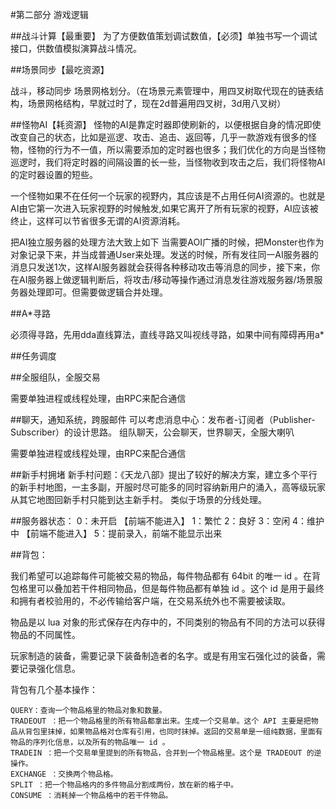 

#第二部分 游戏逻辑


##战斗计算【最重要】
为了方便数值策划调试数值，【必须】单独书写一个调试接口，供数值模拟演算战斗情况。


##场景同步【最吃资源】

战斗，移动同步
场景网格划分。（在场景元素管理中，用四叉树取代现在的链表结构，场景网格结构，早就过时了，现在2d普遍用四叉树，3d用八叉树）




##怪物AI【耗资源】
怪物的AI是靠定时器即使刷新的，以便根据自身的情况即使改变自己的状态，比如是巡逻、攻击、追击、返回等，几乎一款游戏有很多的怪物，怪物的行为不一值，所以需要添加的定时器也很多；我们优化的方向是当怪物巡逻时，我们将定时器的间隔设置的长一些，当怪物收到攻击之后，我们将怪物AI的定时器设置的短些。

一个怪物如果不在任何一个玩家的视野内，其应该是不占用任何AI资源的。也就是AI由它第一次进入玩家视野的时候触发,如果它离开了所有玩家的视野，AI应该被终止，这样可以节省很多无谓的AI资源消耗。

把AI独立服务器的处理方法大致上如下
当需要AOI广播的时候，把Monster也作为对象记录下来，并当成普通User来处理。发送的时候，所有发往同一AI服务器的消息只发送1次，这样AI服务器就会获得各种移动攻击等消息的同步，接下来，你在AI服务器上做逻辑判断后，将攻击/移动等操作通过消息发往游戏服务器/场景服务器处理即可。但需要做逻辑合并处理。


##A*寻路

必须得寻路，先用dda直线算法，直线寻路又叫视线寻路，如果中间有障碍再用a*

##任务调度


##全服组队，全服交易

需要单独进程或线程处理，由RPC来配合通信


##聊天，通知系统，跨服邮件
可以考虑消息中心：发布者-订阅者（Publisher-Subscriber）的设计思路。
组队聊天，公会聊天，世界聊天，全服大喇叭

需要单独进程或线程处理，由RPC来配合通信


##新手村拥堵
新手村问题：《天龙八部》提出了较好的解决方案，建立多个平行的新手村地图，一主多副，开服时尽可能多的同时容纳新用户的涌入，高等级玩家从其它地图回新手村只能到达主新手村。
类似于场景的分线处理。



##服务器状态：
0：未开启 【前端不能进入】
1：繁忙
2：良好
3：空闲
4：维护中 【前端不能进入】
5：提前录入，前端不能显示出来


##背包：

我们希望可以追踪每件可能被交易的物品，每件物品都有 64bit 的唯一 id 。在背包格里可以叠加若干件相同物品，但是每件物品都有单独 id 。这个 id 是用于最终和拥有者校验用的，不必传输给客户端，在交易系统外也不需要被读取。

物品是以 lua 对象的形式保存在内存中的，不同类别的物品有不同的方法可以获得物品的不同属性。

玩家制造的装备，需要记录下装备制造者的名字。或是有用宝石强化过的装备，需要记录强化信息。


背包有几个基本操作：
```
QUERY：查询一个物品格里的物品对象和数量。
TRADEOUT ：把一个物品格里的所有物品都拿出来。生成一个交易单。这个 API 主要是把物品从背包里抹掉，如果物品格对仓库有引用，也同时抹掉。返回的交易单是一组纯数据，里面有物品的序列化信息，以及所有的物品唯一 id 。
TRADEIN ：把一个交易单里提到的所有物品，合并到一个物品格里。这个是 TRADEOUT 的逆操作。
EXCHANGE ：交换两个物品格。
SPLIT ：把一个物品格内的多件物品分割成两份，放在新的格子中。
CONSUME ：消耗掉一个物品格中的若干件物品。
```
